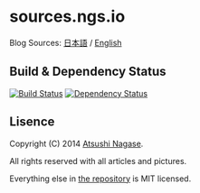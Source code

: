 sources.ngs.io
==============

Blog Sources: [日本語] / [English]

Build & Dependency Status
-------------------------

[![Build Status](https://travis-ci.org/ngs/sources.ngs.io.png?branch=master)](https://travis-ci.org/ngs/sources.ngs.io)
[![Dependency Status](https://gemnasium.com/ngs/sources.ngs.io.svg)](https://gemnasium.com/ngs/sources.ngs.io)


Lisence
-------

Copyright (C) 2014 [Atsushi Nagase][English].

All rights reserved with all articles and pictures.

Everything else in [the repository][repo] is MIT licensed.

[日本語]: http://ja.ngs.io/
[English]: http://ngs.io/
[repo]: https://github.com/ngs/source.ngs.io/
